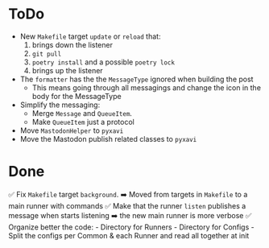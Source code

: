 # ToDo

- New `Makefile` target `update` or `reload` that: 
    1. brings down the listener
    2. `git pull`
    3. `poetry install` and a possible `poetry lock`
    4. brings up the listener
- The `formatter` has the the `MessageType` ignored when building the post
    - This means going through all messagings and change the icon in the body for the MessageType
- Simplify the messaging:
    - Merge `Message` and `QueueItem`.
    - Make `QueueItem` just a protocol
- Move `MastodonHelper` to `pyxavi`
- Move the Mastodon publish related classes to `pyxavi`

# Done

✅ Fix `Makefile` target `background`.
    ➡️ Moved from targets in `Makefile` to a main runner with commands
✅ Make that the runner `listen` publishes a message when starts listening
    ➡️ the new main runner is more verbose
✅ Organize better the code:
    - Directory for Runners
    - Directory for Configs
    - Split the configs per Common & each Runner and read all together at init